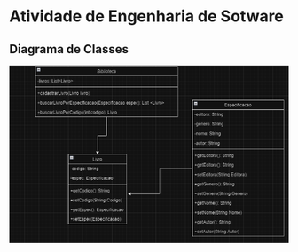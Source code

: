 # Atividade de Engenharia de Sotware

## Diagrama de Classes
![diagrama](https://github.com/sofialessaa/bertoti/blob/main/engenharia%201/diagrama.png)
